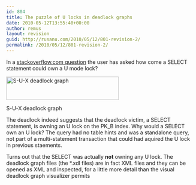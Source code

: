 ```yaml
---
id: 804
title: The puzzle of U locks in deadlock graphs
date: 2010-05-12T13:55:40+00:00
author: remus
layout: revision
guid: http://rusanu.com/2010/05/12/801-revision-2/
permalink: /2010/05/12/801-revision-2/
---
```

In a <a href="http://stackoverflow.com/questions/2814377/deadlock-problem-because-of-an-update-lock/2814743#2814743" target="_blank">stackoverflow.com question</a> the user has asked how come a SELECT statement could own a U mode lock?

<div id="attachment_802" style="width: 310px" class="wp-caption alignnone">
  <a href="http://test.rusanu.com/wp-content/uploads/2010/05/deadlock-sux.png"><img src="http://rusanu.com/wp-content/uploads/2010/05/deadlock-sux-300x62.png" alt="S-U-X deadlock graph" title="deadlock-sux" width="300" height="62" class="size-medium wp-image-802" /></a>
  
  <p class="wp-caption-text">
    S-U-X deadlock graph
  </p>
</div>

The deadlock indeed suggests that the deadlock victim, a SELECT statement, is owning an U lock on the PK_B index. Why would a SELECT own an U lock? The query had no table hints and was a standalone query, not part of a multi-statement transaction that could had aquired the U lock in previous staements.

Turns out that the SELECT was actually **not** owning any U lock. The deadlock graph files (the *.xdl files) are in fact XML files and they can be opened as XML and inspected, for a little more detail than the visual deadlock graph visualizer permits